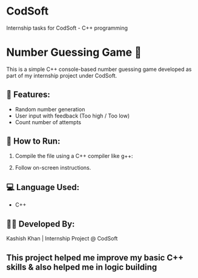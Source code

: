 # CodSoft
Internship tasks for CodSoft - C++ programming

# Number Guessing Game 🎯

This is a simple C++ console-based number guessing game developed as part of my internship project under CodSoft.

## 📌 Features:
- Random number generation
- User input with feedback (Too high / Too low)
- Count number of attempts

## 🚀 How to Run:
1. Compile the file using a C++ compiler like g++:

2. Follow on-screen instructions.

## 💻 Language Used:
- C++

## 👩‍💻 Developed By:
Kashish Khan | Internship Project @ CodSoft

## This project helped me improve my basic C++ skills & also helped me in logic building

